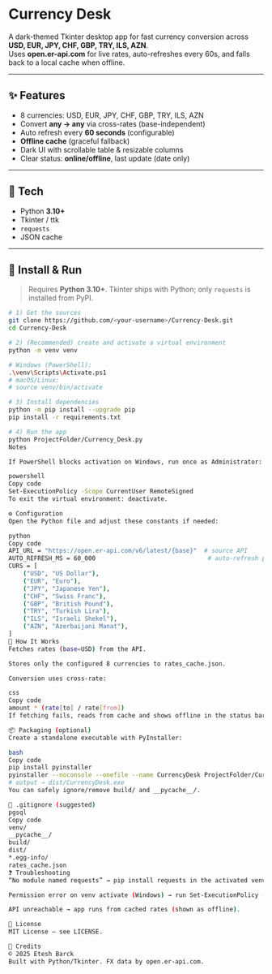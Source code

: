 # Currency Desk

A dark-themed Tkinter desktop app for fast currency conversion across **USD, EUR, JPY, CHF, GBP, TRY, ILS, AZN**.  
Uses **open.er-api.com** for live rates, auto-refreshes every 60s, and falls back to a local cache when offline.

---

## ✨ Features
- 8 currencies: USD, EUR, JPY, CHF, GBP, TRY, ILS, AZN  
- Convert **any → any** via cross-rates (base-independent)  
- Auto refresh every **60 seconds** (configurable)  
- **Offline cache** (graceful fallback)  
- Dark UI with scrollable table & resizable columns  
- Clear status: **online/offline**, last update (date only)

---

## 🧱 Tech
- Python **3.10+**
- Tkinter / ttk
- `requests`
- JSON cache

---

## 🚀 Install & Run

> Requires **Python 3.10+**. Tkinter ships with Python; only `requests` is installed from PyPI.

```bash
# 1) Get the sources
git clone https://github.com/<your-username>/Currency-Desk.git
cd Currency-Desk

# 2) (Recommended) create and activate a virtual environment
python -m venv venv

# Windows (PowerShell):
.\venv\Scripts\Activate.ps1
# macOS/Linux:
# source venv/bin/activate

# 3) Install dependencies
python -m pip install --upgrade pip
pip install -r requirements.txt

# 4) Run the app
python ProjectFolder/Currency_Desk.py
Notes

If PowerShell blocks activation on Windows, run once as Administrator:

powershell
Copy code
Set-ExecutionPolicy -Scope CurrentUser RemoteSigned
To exit the virtual environment: deactivate.

⚙️ Configuration
Open the Python file and adjust these constants if needed:

python
Copy code
API_URL = "https://open.er-api.com/v6/latest/{base}"  # source API
AUTO_REFRESH_MS = 60_000                               # auto-refresh period (ms)
CURS = [
    ("USD", "US Dollar"),
    ("EUR", "Euro"),
    ("JPY", "Japanese Yen"),
    ("CHF", "Swiss Franc"),
    ("GBP", "British Pound"),
    ("TRY", "Turkish Lira"),
    ("ILS", "Israeli Shekel"),
    ("AZN", "Azerbaijani Manat"),
]
🧪 How It Works
Fetches rates (base=USD) from the API.

Stores only the configured 8 currencies to rates_cache.json.

Conversion uses cross-rate:

css
Copy code
amount * (rate[to] / rate[from])
If fetching fails, reads from cache and shows offline in the status bar.

📦 Packaging (optional)
Create a standalone executable with PyInstaller:

bash
Copy code
pip install pyinstaller
pyinstaller --noconsole --onefile --name CurrencyDesk ProjectFolder/Currency_Desk.py
# output → dist/CurrencyDesk.exe
You can safely ignore/remove build/ and __pycache__/.

🧹 .gitignore (suggested)
pgsql
Copy code
venv/
__pycache__/
build/
dist/
*.egg-info/
rates_cache.json
❓ Troubleshooting
“No module named requests” → pip install requests in the activated venv.

Permission error on venv activate (Windows) → run Set-ExecutionPolicy -Scope CurrentUser RemoteSigned once.

API unreachable → app runs from cached rates (shown as offline).

📜 License
MIT License — see LICENSE.

👤 Credits
© 2025 Etesh Barck
Built with Python/Tkinter. FX data by open.er-api.com.
